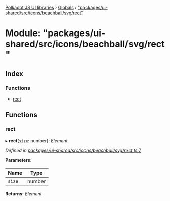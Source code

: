 [Polkadot JS UI libraries](../README.md) › [Globals](../globals.md) › ["packages/ui-shared/src/icons/beachball/svg/rect"](_packages_ui_shared_src_icons_beachball_svg_rect_.md)

# Module: "packages/ui-shared/src/icons/beachball/svg/rect"

## Index

### Functions

* [rect](_packages_ui_shared_src_icons_beachball_svg_rect_.md#rect)

## Functions

###  rect

▸ **rect**(`size`: number): *Element*

*Defined in [packages/ui-shared/src/icons/beachball/svg/rect.ts:7](https://github.com/polkadot-js/ui/blob/55f3ca65/packages/ui-shared/src/icons/beachball/svg/rect.ts#L7)*

**Parameters:**

Name | Type |
------ | ------ |
`size` | number |

**Returns:** *Element*
